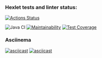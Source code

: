 ### Hexlet tests and linter status:
[![Actions Status](https://github.com/SergeiYakimovich/java-project-lvl2/workflows/hexlet-check/badge.svg)](https://github.com/SergeiYakimovich/java-project-lvl2/actions)

![Java CI](https://github.com/SergeiYakimovich/java-project-lvl2/workflows/Java%20CI/badge.svg)
[![Maintainability](https://api.codeclimate.com/v1/badges/bc953fb0ab378995dab3/maintainability)](https://codeclimate.com/github/SergeiYakimovich/java-project-lvl2/maintainability)
[![Test Coverage](https://api.codeclimate.com/v1/badges/bc953fb0ab378995dab3/test_coverage)](https://codeclimate.com/github/SergeiYakimovich/java-project-lvl2/test_coverage)

###  Asciinema 
[![asciicast](https://asciinema.org/a/f41ldcRjy8Aj6gcsNxsdiOvMY.svg)](https://asciinema.org/a/f41ldcRjy8Aj6gcsNxsdiOvMY)
[![asciicast](https://asciinema.org/a/6Hlx1gXu3sOsdavHkUwQMHxYX.svg)](https://asciinema.org/a/6Hlx1gXu3sOsdavHkUwQMHxYX)
